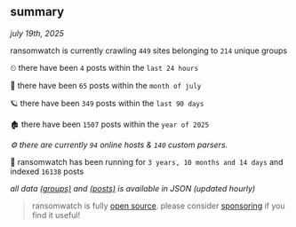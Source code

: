 
## summary
_july 19th, 2025_

ransomwatch is currently crawling `449` sites belonging to `214` unique groups

⏲ there have been `4` posts within the `last 24 hours`

🦈 there have been `65` posts within the `month of july`

🪐 there have been `349` posts within the `last 90 days`

🏚 there have been `1507` posts within the `year of 2025`

_⚙️ there are currently `94` online hosts & `140` custom parsers._

🦕 ransomwatch has been running for `3 years, 10 months and 14 days` and indexed `16138` posts

_all data  [(groups)](http://ransomwhat.telemetry.ltd/groups) and [(posts)](http://ransomwhat.telemetry.ltd/posts) is available in JSON (updated hourly)_

> ransomwatch is fully [open source](https://github.com/joshhighet/ransomwatch#ransomwatch--). please consider [sponsoring](https://github.com/sponsors/joshhighet) if you find it useful!
